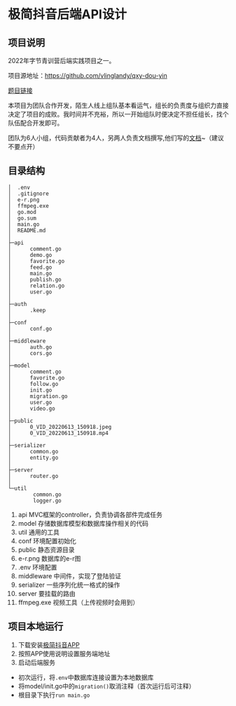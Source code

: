 # 极简抖音后端API设计
## 项目说明
2022年字节青训营后端实践项目之一。

项目源地址：https://github.com/vlinglandy/qxy-dou-yin

[题目链接](https://bytedance.feishu.cn/docx/doxcnbgkMy2J0Y3E6ihqrvtHXPg)

本项目为团队合作开发，陌生人线上组队基本看运气，组长的负责度与组织力直接决定了项目的成败。我时间并不充裕，所以一开始组队时便决定不担任组长，找个队伍配合开发即可。

团队为6人小组，代码贡献者为4人，另两人负责文档撰写,他们写的[文档](https://juejin.cn/post/7108422690553200670)~（建议不要点开）

## 目录结构


```
│  .env
│  .gitignore
│  e-r.png
│  ffmpeg.exe
│  go.mod
│  go.sum
│  main.go
│  README.md
│
├─api            
│      comment.go
│      demo.go
│      favorite.go
│      feed.go
│      main.go
│      publish.go
│      relation.go
│      user.go
│
├─auth
│      .keep
│
├─conf
│      conf.go
│
├─middleware
│      auth.go
│      cors.go
│
├─model
│      comment.go
│      favorite.go
│      follow.go
│      init.go
│      migration.go
│      user.go
│      video.go
│
├─public
│      0_VID_20220613_150918.jpeg
│      0_VID_20220613_150918.mp4
│
├─serializer
│      common.go
│      entity.go
│
├─server
│      router.go
│
└─util
        common.go
        logger.go
```
1. api           MVC框架的controller，负责协调各部件完成任务
2. model         存储数据库模型和数据库操作相关的代码
3. util          通用的工具
4. conf          环境配置初始化
5. public        静态资源目录
6. e-r.png       数据库的e-r图
7. .env          环境配置
8. middleware    中间件，实现了登陆验证
9. serializer    一些序列化统一格式的操作
10. server       要挂载的路由
11. ffmpeg.exe   视频工具（上传视频时会用到）

## 项目本地运行
1. 下载安装[极简抖音APP](https://bytedance.feishu.cn/docs/doccnM9KkBAdyDhg8qaeGlIz7S7)
2. 按照APP使用说明设置服务端地址
3. 启动后端服务
  - 初次运行，将`.env`中数据库连接设置为本地数据库
  - 将model/init.go中的`migration()`取消注释（首次运行后可注释）
  - 根目录下执行`run main.go`

